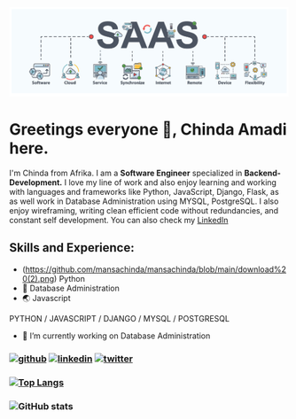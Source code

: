 ![Software Engineer | Backend Development](https://github.com/mansachinda/mansachinda/blob/main/ALXSaaS.png)

# Greetings everyone 👋, Chinda Amadi here.

I'm Chinda from Afrika.
I am a **Software Engineer** specialized in **Backend-Development.**
I love my line of work and also enjoy learning and working with languages and frameworks like Python, JavaScript, Django, Flask, as as well work in Database Administration using MYSQL, PostgreSQL.
I also enjoy wireframing, writing clean efficient code without redundancies, and constant self development.
You can also check my [LinkedIn](linkedin.com/chinda-amadi)

## Skills and Experience:
- (https://github.com/mansachinda/mansachinda/blob/main/download%20(2).png) Python
- 🔐 Database Administration
- 🌏 Javascript


PYTHON / JAVASCRIPT / DJANGO / MYSQL / POSTGRESQL

- 🔭 I’m currently working on Database Administration 


### [<img src='https://cdn.jsdelivr.net/npm/simple-icons@3.0.1/icons/github.svg' alt='github' height='40'>](https://github.com/mansachinda)  [<img src='https://cdn.jsdelivr.net/npm/simple-icons@3.0.1/icons/linkedin.svg' alt='linkedin' height='40'>](https://www.linkedin.com/in/chinda-amadi/)  [<img src='https://cdn.jsdelivr.net/npm/simple-icons@3.0.1/icons/twitter.svg' alt='twitter' height='40'>](https://twitter.com/Mansachi)  

### [![Top Langs](https://github-readme-stats.vercel.app/api/top-langs/?username=mansachinda)](https://github.com/anuraghazra/github-readme-stats)

### ![GitHub stats](https://github-readme-stats.vercel.app/api?username=mansachinda&show_icons=true)  

